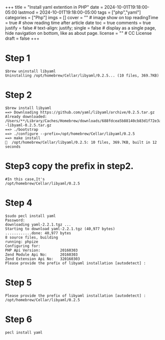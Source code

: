 +++
title = "Install yaml extention in PHP"
date = 2024-10-01T19:18:00-05:00
lastmod = 2024-10-01T19:18:00-05:00
tags = ["php","yaml"]
categories = ["Php"]
imgs = []
cover = ""  # image show on top
readingTime = true  # show reading time after article date
toc = true
comments = true
justify = false  # text-align: justify;
single = false  # display as a single page, hide navigation on bottom, like as about page.
license = ""  # CC License
draft = false
+++



<!--more-->
#  Step 1

    $brew uninstall libyaml
    Uninstalling /opt/homebrew/Cellar/libyaml/0.2.5... (10 files, 369.7KB)

#  Step 2

    $brew install libyaml 
    ==> Downloading https://github.com/yaml/libyaml/archive/0.2.5.tar.gz
    Already downloaded: /Users/**/Library/Caches/Homebrew/downloads/688fdcea5b88140cb83d1f72e3a77fa76b6560f0d66eabcea7d54cf9f06d5e72--libyaml-0.2.5.tar.gz
    ==> ./bootstrap
    ==> ./configure --prefix=/opt/homebrew/Cellar/libyaml/0.2.5
    ==> make install
    🍺  /opt/homebrew/Cellar/libyaml/0.2.5: 10 files, 369.7KB, built in 12 seconds

#  Step3 copy the prefix in step2.

    #In this case,It's
    /opt/homebrew/Cellar/libyaml/0.2.5

#  Step 4

    $sudo pecl install yaml
    Password:
    downloading yaml-2.2.1.tgz ...
    Starting to download yaml-2.2.1.tgz (40,977 bytes)
    ............done: 40,977 bytes
    8 source files, building
    running: phpize
    Configuring for:
    PHP Api Version:         20160303
    Zend Module Api No:      20160303
    Zend Extension Api No:   320160303
    Please provide the prefix of libyaml installation [autodetect] : 

#  Step 5
    
    Please provide the prefix of libyaml installation [autodetect] : /opt/homebrew/Cellar/libyaml/0.2.5

#  Step 6

    pecl install yaml





